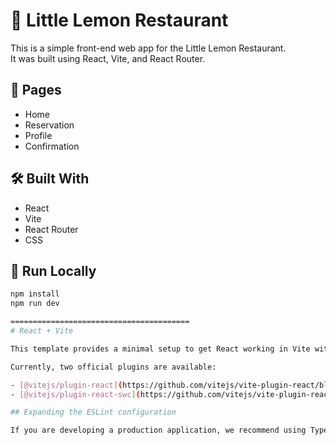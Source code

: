 # 🍋 Little Lemon Restaurant

This is a simple front-end web app for the Little Lemon Restaurant.  
It was built using React, Vite, and React Router.

## 📌 Pages
- Home
- Reservation
- Profile
- Confirmation

## 🛠 Built With
- React
- Vite
- React Router
- CSS

## 🚀 Run Locally

```bash
npm install
npm run dev

========================================
# React + Vite

This template provides a minimal setup to get React working in Vite with HMR and some ESLint rules.

Currently, two official plugins are available:

- [@vitejs/plugin-react](https://github.com/vitejs/vite-plugin-react/blob/main/packages/plugin-react) uses [Babel](https://babeljs.io/) for Fast Refresh
- [@vitejs/plugin-react-swc](https://github.com/vitejs/vite-plugin-react/blob/main/packages/plugin-react-swc) uses [SWC](https://swc.rs/) for Fast Refresh

## Expanding the ESLint configuration

If you are developing a production application, we recommend using TypeScript with type-aware lint rules enabled. Check out the [TS template](https://github.com/vitejs/vite/tree/main/packages/create-vite/template-react-ts) for information on how to integrate TypeScript and [`typescript-eslint`](https://typescript-eslint.io) in your project.
